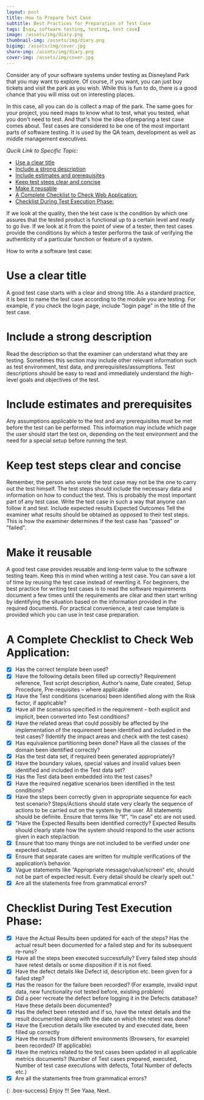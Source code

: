 ```yaml
---
layout: post
title: How to Prepare Test Case
subtitle: Best Practices for Preparation of Test Case
tags: [sqa, software testing, testing, test case]
image: /assets/img/diary.png
thumbnail-img: /assets/img/diary.png
bigimg: /assets/img/cover.jpg
share-img: /assets/img/diary.png
cover-img: /assets/img/cover.jpg
---
```


Consider any of your software systems under testing as Disneyland Park that you may want to explore. Of course, if you want, you can just buy tickets and visit the park as you wish. While this is fun to do, there is a good chance that you will miss out on interesting places.

In this case, all you can do is collect a map of the park. The same goes for your project, you need maps to know what to test, what you tested, what you don't need to test. And that's how the idea of ​​preparing a test case comes about. Test cases are considered to be one of the most important parts of software testing. It is used by the QA team, development as well as middle management executives.

_Qucik Link to Specific Topic:_

- [Use a clear title](#use-a-clear-title)
- [Include a strong description](#include-a-strong-description)
- [Include estimates and prerequisites](#include-estimates-and-prerequisites)
- [Keep test steps clear and concise](#keep-test-steps-clear-and-concise)
- [Make it reusable](#make-it-reusable)
- [A Complete Checklist to Check Web Application:](#a-complete-checklist-to-check-web-application)
- [Checklist During Test Execution Phase:](#checklist-during-test-execution-phase)

If we look at the quality, then the test case is the condition by which one assures that the tested product is functional up to a certain level and ready to go live.
If we look at it from the point of view of a tester, then test cases provide the conditions by which a tester performs the task of verifying the authenticity of a particular function or feature of a system.

How to write a software test case:

# Use a clear title

A good test case starts with a clear and strong title. As a standard practice, it is best to name the test case according to the module you are testing. For example, if you check the login page, include "login page" in the title of the test case.

# Include a strong description

Read the description so that the examiner can understand what they are testing. Sometimes this section may include other relevant information such as test environment, test data, and prerequisites/assumptions. Test descriptions should be easy to read and immediately understand the high-level goals and objectives of the test.

# Include estimates and prerequisites

Any assumptions applicable to the test and any prerequisites must be met before the test can be performed. This information may include which page the user should start the test on, depending on the test environment and the need for a special setup before running the test.

# Keep test steps clear and concise

Remember, the person who wrote the test case may not be the one to carry out the test himself. The test steps should include the necessary data and information on how to conduct the test. This is probably the most important part of any test case. Write the test case in such a way that anyone can follow it and test.
Include expected results
Expected Outcomes Tell the examiner what results should be obtained as opposed to their test steps. This is how the examiner determines if the test case has "passed" or "failed".

# Make it reusable

A good test case provides reusable and long-term value to the software testing team. Keep this in mind when writing a test case. You can save a lot of time by reusing the test case instead of rewriting it.
For beginners, the best practice for writing test cases is to read the software requirements document a few times until the requirements are clear and then start writing by identifying the situation based on the information provided in the required documents. For practical convenience, a test case template is provided which you can use in test case preparation.

# A Complete Checklist to Check Web Application:

- [x] Has the correct template been used?
- [x] Have the following details been filled up correctly? Requirement reference, Test script description, Author’s name, Date created, Setup Procedure, Pre-requisites – where applicable
- [x] Have the Test conditions (scenarios) been identified along with the Risk factor, if applicable?
- [x] Have all the scenarios specified in the requirement – both explicit and implicit, been converted into Test conditions?
- [x] Have the related areas that could possibly be affected by the implementation of the requirement been identified and included in the test cases? (Identify the impact areas and check with the test cases)
- [x] Has equivalence partitioning been done? Have all the classes of the domain been identified correctly?
- [x] Has the test data set, if required been generated appropriately?
- [x] Have the boundary values, special values and invalid values been identified and included in the Test data set?
- [x] Has the Test data been embedded into the test cases?
- [x] Have the required negative scenarios been identified in the test conditions?
- [x] Have the steps been correctly given in appropriate sequence for each test scenario? Steps/Actions should state very clearly the sequence of actions to be carried out on the system by the user. All statements should be definite. Ensure that terms like “If”, “In case” etc are not used.
- [x] "Have the Expected Results been identified correctly? Expected Results should clearly state how the system should respond to the user actions given in each step/action.
- [x] Ensure that too many things are not included to be verified under one expected output.
- [x] Ensure that separate cases are written for multiple verifications of the application’s behavior.
- [x] Vague statements like “Appropriate message/value/screen” etc, should not be part of expected result. Every detail should be clearly spelt out."
- [x] Are all the statements free from grammatical errors?

# Checklist During Test Execution Phase:

- [x] Have the Actual Results been updated for each of the steps? Has the actual result been documented for a failed step and for its subsequent re-runs?
- [x] Have all the steps been executed successfully? Every failed step should have retest details or some disposition if it is not fixed.
- [x] Have the defect details like Defect id, description etc. been given for a failed step?
- [x] Has the reason for the failure been recorded? (For example, invalid input data, new functionality not tested before, existing problem)
- [x] Did a peer recreate the defect before logging it in the Defects database? Have these details been documented?
- [x] Has the defect been retested and if so, have the retest details and the result documented along with the date on which the retest was done?
- [x] Have the Execution details like executed by and executed date, been filled up correctly
- [x] Have the results from different environments (Browsers, for example) been recorded? (If applicable)
- [x] Have the metrics related to the test cases been updated in all applicable metrics documents? (Number of Test cases prepared, executed, Number of test case executions with defects, Total Number of defects etc.)
- [x] Are all the statements free from grammatical errors?

{: .box-success}
Enjoy !!!
See Yaaa, Next.
